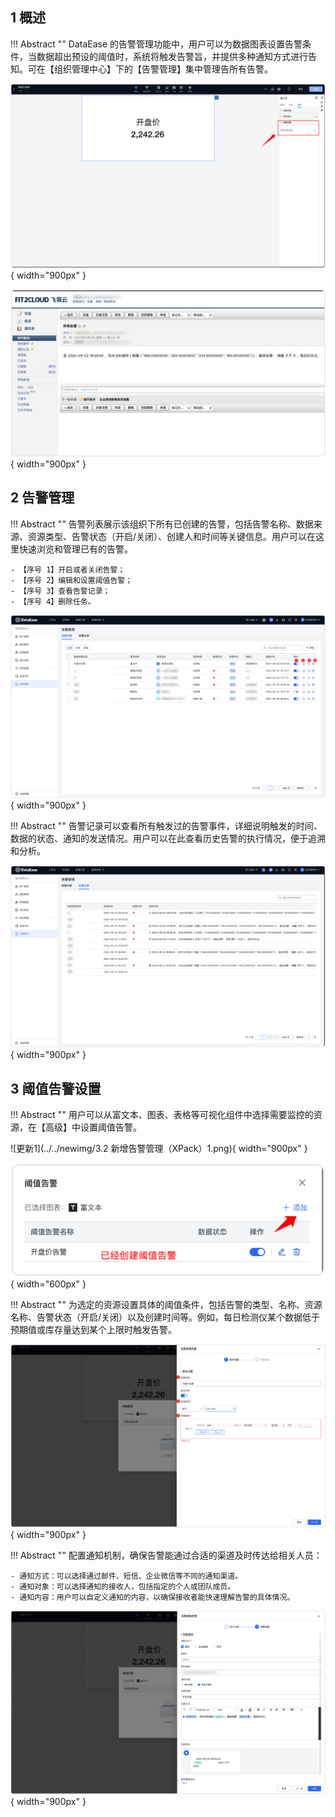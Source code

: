 ## 1 概述

!!! Abstract ""
    DataEase 的告警管理功能中，用户可以为数据图表设置告警条件，当数据超出预设的阈值时，系统将触发告警旨，并提供多种通知方式进行告知。可在【组织管理中心】下的【告警管理】集中管理告所有告警。

![阈值告警](../img/xpack/高级功能阈值告警.png){ width="900px" }

![告警通知](../img/xpack/邮件告警通知.png){ width="900px" }

## 2 告警管理
!!! Abstract ""
    告警列表展示该组织下所有已创建的告警，包括告警名称、数据来源、资源类型、告警状态（开启/关闭）、创建人和时间等关键信息。用户可以在这里快速浏览和管理已有的告警。

    - 【序号 1】开启或者关闭告警；
    - 【序号 2】编辑和设置阈值告警；
    - 【序号 3】查看告警记录；
    - 【序号 4】删除任务。


![告警通知](../img/xpack/告警列表.png){ width="900px" }

!!! Abstract ""
    告警记录可以查看所有触发过的告警事件，详细说明触发的时间、数据的状态、通知的发送情况。用户可以在此查看历史告警的执行情况，便于追溯和分析。

![告警通知](../img/xpack/告警通知记录.png){ width="900px" }

## 3 阈值告警设置

!!! Abstract ""
    用户可以从富文本、图表、表格等可视化组件中选择需要监控的资源，在【高级】中设置阈值告警。

![更新1](../../newimg/3.2 新增告警管理（XPack）1.png){ width="900px" }

![告警通知](../img/xpack/新增告警.png){ width="600px" }

!!! Abstract ""
    为选定的资源设置具体的阈值条件，包括告警的类型、名称、资源名称、告警状态（开启/关闭）以及创建时间等。例如，每日检测仪某个数据低于预期值或库存量达到某个上限时触发告警。


![告警通知](../img/xpack/创建告警机制.png){ width="900px" }

!!! Abstract ""
    配置通知机制，确保告警能通过合适的渠道及时传达给相关人员：

    - 通知方式：可以选择通过邮件、短信、企业微信等不同的通知渠道。
    - 通知对象：可以选择通知的接收人，包括指定的个人或团队成员。
    - 通知内容：用户可以自定义通知的内容，以确保接收者能快速理解告警的具体情况。

![告警通知](../img/xpack/告警通知.png){ width="900px" }



